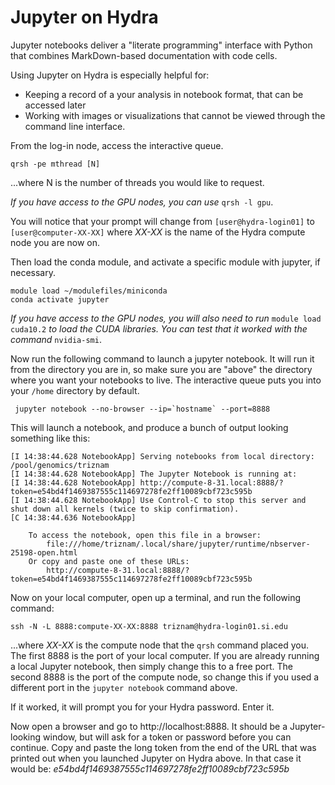 # Jupyter on Hydra

Jupyter notebooks deliver a "literate programming" interface with Python that combines MarkDown-based documentation with code cells.

Using Jupyter on Hydra is especially helpful for:
* Keeping a record of a your analysis in notebook format, that can be accessed later
* Working with images or visualizations that cannot be viewed through the command line interface.

From the log-in node, access the interactive queue.

```console
qrsh -pe mthread [N]
```

...where N is the number of threads you would like to request.

*If you have access to the GPU nodes, you can use* `qrsh -l gpu`.

You will notice that your prompt will change from `[user@hydra-login01]` to `[user@computer-XX-XX]` where *XX-XX* is the name of the Hydra compute node you are now on.

Then load the conda module, and activate a specific module with jupyter, if necessary.

```console
module load ~/modulefiles/miniconda
conda activate jupyter
```

*If you have access to the GPU nodes, you will also need to run* `module load cuda10.2` *to load the CUDA libraries. You can test that it worked with the command* `nvidia-smi`.

Now run the following command to launch a jupyter notebook. It will run it from the directory you are in, so make sure you are "above" the directory where you want your notebooks to live. The interactive queue puts you into your `/home` directory by default.

```console
 jupyter notebook --no-browser --ip=`hostname` --port=8888
```

This will launch a notebook, and produce a bunch of output looking something like this:

```
[I 14:38:44.628 NotebookApp] Serving notebooks from local directory: /pool/genomics/triznam
[I 14:38:44.628 NotebookApp] The Jupyter Notebook is running at:
[I 14:38:44.628 NotebookApp] http://compute-8-31.local:8888/?token=e54bd4f1469387555c114697278fe2ff10089cbf723c595b
[I 14:38:44.628 NotebookApp] Use Control-C to stop this server and shut down all kernels (twice to skip confirmation).
[C 14:38:44.636 NotebookApp]

    To access the notebook, open this file in a browser:
        file:///home/triznam/.local/share/jupyter/runtime/nbserver-25198-open.html
    Or copy and paste one of these URLs:
        http://compute-8-31.local:8888/?token=e54bd4f1469387555c114697278fe2ff10089cbf723c595b

```

Now on your local computer, open up a terminal, and run the following command:

```console
ssh -N -L 8888:compute-XX-XX:8888 triznam@hydra-login01.si.edu
```

...where *XX-XX* is the compute node that the `qrsh` command placed you. The first 8888 is the port of your local computer. If you are already running a local Jupyter notebook, then simply change this to a free port. The second 8888 is the port of the compute node, so change this if you used a different port in the `jupyter notebook` command above.

If it worked, it will prompt you for your Hydra password. Enter it.

Now open a browser and go to http://localhost:8888. It should be a Jupyter-looking window, but will ask for a token or password before you can continue. Copy and paste the long token from the end of the URL that was printed out when you launched Jupyter on Hydra above. In that case it would be: *e54bd4f1469387555c114697278fe2ff10089cbf723c595b*


